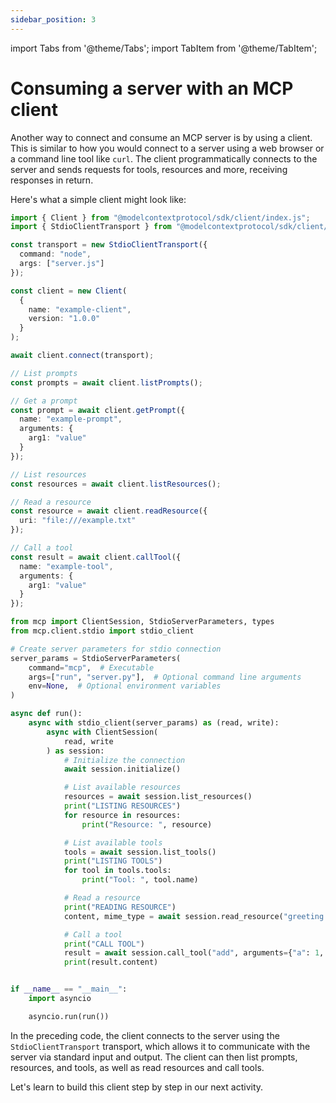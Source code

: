 ```yaml
---
sidebar_position: 3
---
```


import Tabs from '@theme/Tabs';
import TabItem from '@theme/TabItem';

# Consuming a server with an MCP client

Another way to connect and consume an MCP server is by using a client. This is similar to how you would connect to a server using a web browser or a command line tool like `curl`. The client programmatically connects to the server and sends requests for tools, resources and more, receiving responses in return.

Here's what a simple client might look like:

<Tabs>
<TabItem value="TypeScript">

```typescript
import { Client } from "@modelcontextprotocol/sdk/client/index.js";
import { StdioClientTransport } from "@modelcontextprotocol/sdk/client/stdio.js";

const transport = new StdioClientTransport({
  command: "node",
  args: ["server.js"]
});

const client = new Client(
  {
    name: "example-client",
    version: "1.0.0"
  }
);

await client.connect(transport);

// List prompts
const prompts = await client.listPrompts();

// Get a prompt
const prompt = await client.getPrompt({
  name: "example-prompt",
  arguments: {
    arg1: "value"
  }
});

// List resources
const resources = await client.listResources();

// Read a resource
const resource = await client.readResource({
  uri: "file:///example.txt"
});

// Call a tool
const result = await client.callTool({
  name: "example-tool",
  arguments: {
    arg1: "value"
  }
});
```

</TabItem>
<TabItem value="python" label="Python">

```python
from mcp import ClientSession, StdioServerParameters, types
from mcp.client.stdio import stdio_client

# Create server parameters for stdio connection
server_params = StdioServerParameters(
    command="mcp",  # Executable
    args=["run", "server.py"],  # Optional command line arguments
    env=None,  # Optional environment variables
)

async def run():
    async with stdio_client(server_params) as (read, write):
        async with ClientSession(
            read, write
        ) as session:
            # Initialize the connection
            await session.initialize()

            # List available resources
            resources = await session.list_resources()
            print("LISTING RESOURCES")
            for resource in resources:
                print("Resource: ", resource)

            # List available tools
            tools = await session.list_tools()
            print("LISTING TOOLS")
            for tool in tools.tools:
                print("Tool: ", tool.name)

            # Read a resource
            print("READING RESOURCE")
            content, mime_type = await session.read_resource("greeting://hello")

            # Call a tool
            print("CALL TOOL")
            result = await session.call_tool("add", arguments={"a": 1, "b": 7})
            print(result.content)


if __name__ == "__main__":
    import asyncio

    asyncio.run(run())
```

</TabItem>
</Tabs>

In the preceding code, the client connects to the server using the `StdioClientTransport` transport, which allows it to communicate with the server via standard input and output. The client can then list prompts, resources, and tools, as well as read resources and call tools.

Let's learn to build this client step by step in our next activity.
